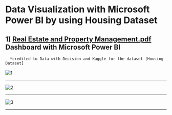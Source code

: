 # Data Visualization with Microsoft Power BI by using Housing Dataset

## 1) [Real Estate and Property Management.pdf](https://github.com/AkmalBedrulzaman/AkmalBedrulzaman-Portfolio/files/10373880/Real.Estate.and.Property.Management.pdf) Dashboard with Microsoft Power BI

      *credited to Data with Decision and Kaggle for the dataset [Housing Dataset]
       


![1](https://user-images.githubusercontent.com/120476824/211335115-4f4186bb-a822-4730-a99c-5775380c5384.png)

---

![2](https://user-images.githubusercontent.com/120476824/211335125-21474c05-c499-4aff-a51e-391f7214cd43.png)

---

![3](https://user-images.githubusercontent.com/120476824/211335136-ce80953e-88a5-4583-badf-c1d1fa96c61a.png)

---
